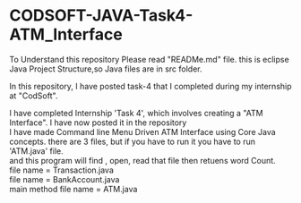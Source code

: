 # CODSOFT-JAVA-Task4-ATM_Interface
To Understand this repository Please read "READMe.md" file.
this is eclipse Java Project Structure,so Java files are in src folder.<br>

In this repository, I have posted task-4 that I completed during my internship at "CodSoft".  <br>

I have completed Internship 'Task 4', which involves creating a "ATM Interface". I have now posted it in the repository <br>
I have made Command line Menu Driven ATM Interface using Core Java concepts.
there are 3 files, but if you have to run it you have to run 'ATM.java' file. <br>
and this program will find , open, read that file then retuens word Count. <br>
file name = Transaction.java    <br>
file name = BankAccount.java    <br>
main method file name = ATM.java    <br>

